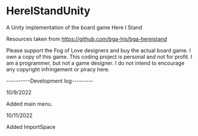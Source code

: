 # HereIStandUnity
A Unity implementation of the board game Here I Stand

Resources taken from https://github.com/bga-his/bga-hereistand

Please support the Fog of Love designers and buy the actual board game. I own a copy of this game. This coding project is personal and not for profit. I am a programmer, but not a game designer. I do not intend to encourage any copyright infringement or piracy here.

----------Development log---------

10/9/2022

Added main menu.

10/11/2022

Added ImportSpace
